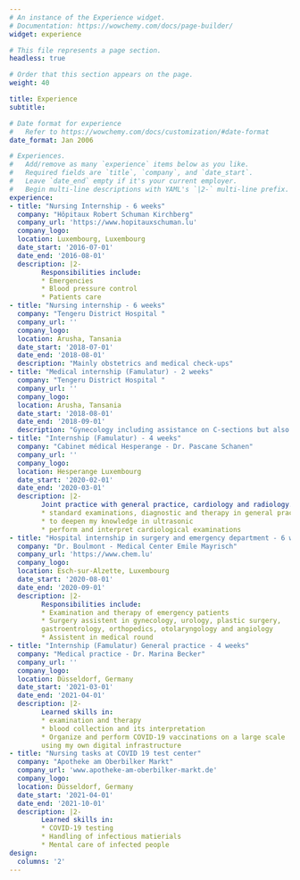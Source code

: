 ```yaml
---
# An instance of the Experience widget.
# Documentation: https://wowchemy.com/docs/page-builder/
widget: experience

# This file represents a page section.
headless: true

# Order that this section appears on the page.
weight: 40

title: Experience
subtitle:

# Date format for experience
#   Refer to https://wowchemy.com/docs/customization/#date-format
date_format: Jan 2006

# Experiences.
#   Add/remove as many `experience` items below as you like.
#   Required fields are `title`, `company`, and `date_start`.
#   Leave `date_end` empty if it's your current employer.
#   Begin multi-line descriptions with YAML's `|2-` multi-line prefix.
experience:
- title: "Nursing Internship - 6 weeks"
  company: "Hôpitaux Robert Schuman Kirchberg"
  company_url: 'https://www.hopitauxschuman.lu'
  company_logo: 
  location: Luxembourg, Luxembourg
  date_start: '2016-07-01'
  date_end: '2016-08-01'
  description: |2-
        Responsibilities include:
        * Emergencies 
        * Blood pressure control
        * Patients care  
- title: "Nursing internship - 6 weeks"
  company: "Tengeru District Hospital "
  company_url: ''
  company_logo: 
  location: Arusha, Tansania
  date_start: '2018-07-01'
  date_end: '2018-08-01'
  description: "Mainly obstetrics and medical check-ups" 
- title: "Medical internship (Famulatur) - 2 weeks"
  company: "Tengeru District Hospital "
  company_url: ''
  company_logo: 
  location: Arusha, Tansania
  date_start: '2018-08-01'
  date_end: '2018-09-01'
  description: "Gynecology including assistance on C-sections but also other surgery like amputations"
- title: "Internship (Famulatur) - 4 weeks"
  company: "Cabinet médical Hesperange - Dr. Pascane Schanen"
  company_url: ''
  company_logo: 
  location: Hesperange Luxembourg
  date_start: '2020-02-01'
  date_end: '2020-03-01'
  description: |2-
        Joint practice with general practice, cardiology and radiology. I learned:
        * standard examinations, diagnostic and therapy in general practice
        * to deepen my knowledge in ultrasonic
        * perform and interpret cardiological examinations 
- title: "Hospital internship in surgery and emergency department - 6 weeks"
  company: "Dr. Boulmont - Medical Center Emile Mayrisch"
  company_url: 'https://www.chem.lu'
  company_logo: 
  location: Esch-sur-Alzette, Luxembourg
  date_start: '2020-08-01'
  date_end: '2020-09-01'
  description: |2-
        Responsibilities include:
        * Examination and therapy of emergency patients
        * Surgery assistent in gynecology, urology, plastic surgery, 
        gastroentrology, orthopedics, otolaryngology and angiology
        * Assistent in medical round
- title: "Internship (Famulatur) General practice - 4 weeks"
  company: "Medical practice - Dr. Marina Becker"
  company_url: ''
  company_logo: 
  location: Düsseldorf, Germany
  date_start: '2021-03-01'
  date_end: '2021-04-01'
  description: |2-
        Learned skills in:
        * examination and therapy
        * blood collection and its interpretation 
        * Organize and perform COVID-19 vaccinations on a large scale 
        using my own digital infrastructure
- title: "Nursing tasks at COVID 19 test center"
  company: "Apotheke am Oberbilker Markt"
  company_url: 'www.apotheke-am-oberbilker-markt.de'
  company_logo: 
  location: Düsseldorf, Germany
  date_start: '2021-04-01'
  date_end: '2021-10-01'
  description: |2-
        Learned skills in:
        * COVID-19 testing
        * Handling of infectious matierials
        * Mental care of infected people
design:
  columns: '2'
---
```

